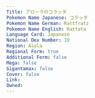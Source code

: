 ```yaml
---
﻿Title: アローラのコラッタ
Pokemon Name Japanese: コラッタ
Pokemon Name German: Rattfratz
Pokemon Name English: Rattata
Language Card: Japanese
National Dex Number: 19
Region: Alola
Regional Form: true
Additional Form: false
Mega: false
Gigantamax: false
Cover: false
Link: 
Owned: 
---
```

